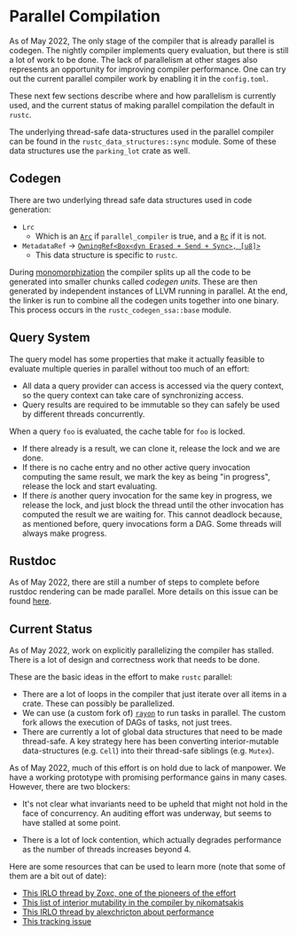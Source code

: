 # Parallel Compilation

As of <!-- date: 2022-05 --> May 2022, The only stage of the compiler
that is already parallel is codegen. The nightly compiler implements query evaluation,
but there is still a lot of work to be done. The lack of parallelism at other stages
also represents an opportunity for improving compiler performance. One can try out the current
parallel compiler work by enabling it in the `config.toml`.

These next few sections describe where and how parallelism is currently used,
and the current status of making parallel compilation the default in `rustc`.

The underlying thread-safe data-structures used in the parallel compiler
can be found in the `rustc_data_structures::sync` module. Some of these data structures
use the `parking_lot` crate as well.

## Codegen

There are two underlying thread safe data structures used in code generation:

- `Lrc`
    -  Which is an [`Arc`][Arc] if `parallel_compiler` is true, and a [`Rc`][Rc]
       if it is not.
- `MetadataRef` -> [`OwningRef<Box<dyn Erased + Send + Sync>, [u8]>`][OwningRef]
    - This data structure is specific to `rustc`.

During [monomorphization][monomorphization] the compiler splits up all the code to
be generated into smaller chunks called _codegen units_. These are then generated by
independent instances of LLVM running in parallel. At the end, the linker
is run to combine all the codegen units together into one binary. This process
occurs in the `rustc_codegen_ssa::base` module.

## Query System 

The query model has some properties that make it actually feasible to evaluate
multiple queries in parallel without too much of an effort:

- All data a query provider can access is accessed via the query context, so
  the query context can take care of synchronizing access.
- Query results are required to be immutable so they can safely be used by
  different threads concurrently.

When a query `foo` is evaluated, the cache table for `foo` is locked.

- If there already is a result, we can clone it, release the lock and
  we are done.
- If there is no cache entry and no other active query invocation computing the
  same result, we mark the key as being "in progress", release the lock and
  start evaluating.
- If there *is* another query invocation for the same key in progress, we
  release the lock, and just block the thread until the other invocation has
  computed the result we are waiting for. This cannot deadlock because, as
  mentioned before, query invocations form a DAG. Some threads will always make
  progress.

## Rustdoc

As of <!-- date: 2022-05--> May 2022, there are still a number of steps 
to complete before rustdoc rendering can be made parallel. More details on
this issue can be found [here][parallel-rustdoc].

## Current Status

As of <!-- date: 2022-05 --> May 2022, work on explicitly parallelizing the
compiler has stalled. There is a lot of design and correctness work that needs
to be done.

These are the basic ideas in the effort to make `rustc` parallel:

- There are a lot of loops in the compiler that just iterate over all items in
  a crate. These can possibly be parallelized.
- We can use (a custom fork of) [`rayon`] to run tasks in parallel. The custom
  fork allows the execution of DAGs of tasks, not just trees.
- There are currently a lot of global data structures that need to be made
  thread-safe. A key strategy here has been converting interior-mutable
  data-structures (e.g. `Cell`) into their thread-safe siblings (e.g. `Mutex`).

[`rayon`]: https://crates.io/crates/rayon

As of <!-- date: 2022-05 --> May 2022, much of this effort is on hold due
to lack of manpower. We have a working prototype with promising performance
gains in many cases. However, there are two blockers:

- It's not clear what invariants need to be upheld that might not hold in the
  face of concurrency. An auditing effort was underway, but seems to have
  stalled at some point.

- There is a lot of lock contention, which actually degrades performance as the
  number of threads increases beyond 4.

Here are some resources that can be used to learn more (note that some of them
are a bit out of date):

- [This IRLO thread by Zoxc, one of the pioneers of the effort][irlo0]
- [This list of interior mutability in the compiler by nikomatsakis][imlist]
- [This IRLO thread by alexchricton about performance][irlo1]
- [This tracking issue][tracking]

[irlo0]: https://internals.rust-lang.org/t/parallelizing-rustc-using-rayon/6606
[imlist]: https://github.com/nikomatsakis/rustc-parallelization/blob/master/interior-mutability-list.md
[irlo1]: https://internals.rust-lang.org/t/help-test-parallel-rustc/11503
[tracking]: https://github.com/rust-lang/rust/issues/48685
[monomorphization]:https://rustc-dev-guide.rust-lang.org/backend/monomorph.html
[parallel-rustdoc]:https://github.com/rust-lang/rust/issues/82741
[Arc]:https://doc.rust-lang.org/std/sync/struct.Arc.html
[Rc]:https://doc.rust-lang.org/std/rc/struct.Rc.html
[OwningRef]:https://doc.rust-lang.org/nightly/nightly-rustc/rustc_data_structures/owning_ref/index.html
